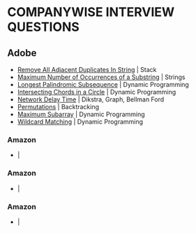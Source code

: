 # COMPANYWISE INTERVIEW QUESTIONS

## Adobe

- [Remove All Adjacent Duplicates In String](https://leetcode.com/problems/remove-all-adjacent-duplicates-in-string/) | Stack
- [Maximum Number of Occurrences of a Substring](https://leetcode.com/problems/maximum-number-of-occurrences-of-a-substring/) | Strings
- [Longest Palindromic Subsequence](https://leetcode.com/problems/longest-palindromic-subsequence/) | Dynamic Programming
- [Intersecting Chords in a Circle](https://www.interviewbit.com/problems/intersecting-chords-in-a-circle/) | Dynamic Programming
- [Network Delay Time](https://leetcode.com/problems/network-delay-time/) | Dikstra, Graph, Bellman Ford
- [Permutations](https://leetcode.com/problems/permutations/) | Backtracking
- [Maximum Subarray](https://leetcode.com/problems/maximum-subarray/) | Dynamic Programming
- [Wildcard Matching](https://leetcode.com/problems/wildcard-matching/) | Dynamic Programming

### Amazon

- []() |

### Amazon

- []() |

### Amazon

- []() |

